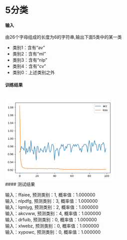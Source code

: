 # 5分类

#### 输入
 由26个字母组成的长度为6的字符串,输出下面5类中的某一类
* 类别1：含有“av”
* 类别2：含有“ml”
* 类别3：含有“nlp”
* 类别4：含有“cv”
* 类别0：上述类别之外

#### 训练结果
<br>
<img width=350 src="./result/loss_acc.png">  

<br>
#### 测试结果
<br>

输入：ffaiee, 预测类别：1, 概率值：1.000000  
输入：nlpdfg, 预测类别：3, 概率值：1.000000  
输入：lqmlyg, 预测类别：2, 概率值：1.000000  
输入：akcvww, 预测类别：4, 概率值：1.000000  
输入：drfuib, 预测类别：0, 概率值：1.000000  
输入：xlwebz, 预测类别：0, 概率值：1.000000  
输入：xypowc, 预测类别：0, 概率值：1.000000

